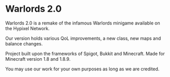 # Warlords 2.0

Warlords 2.0 is a remake of the infamous Warlords minigame available on the Hypixel Network.

Our version holds various QoL improvements, a new class, new maps and balance changes.

Project built upon the frameworks of Spigot, Bukkit and Minecraft. Made for Minecraft version 1.8 and 1.8.9.

You may use our work for your own purposes as long as we are credited.


